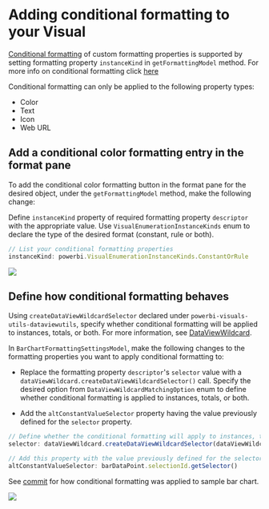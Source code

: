 # Adding conditional formatting to your Visual 
[Conditional formatting](https://docs.microsoft.com/en-us/power-bi/visuals/service-tips-and-tricks-for-color-formatting#conditional-formatting-for-visualizations) of custom formatting properties is supported by setting formatting property  `instanceKind` in `getFormattingModel` method.
For more info on conditional formatting click [here](https://learn.microsoft.com/en-us/power-bi/developer/visuals/conditional-format?tabs=getFormattingModel)

Conditional formatting can only be applied to the following property types:
* Color
* Text
* Icon
* Web URL

## Add a conditional color formatting entry in the format pane
To add the conditional color formatting button in the format pane for the desired object, under the `getFormattingModel` method, make the following change:

Define `instanceKind` property of required formatting property `descriptor` with the appropriate value.
Use `VisualEnumerationInstanceKinds` enum to declare the type of the desired format (constant, rule or both). 

```typescript
// List your conditional formatting properties
instanceKind: powerbi.VisualEnumerationInstanceKinds.ConstantOrRule
```
![](images/ConditionalFormattingEntry.png)

## Define how conditional formatting behaves
Using `createDataViewWildcardSelector` declared under `powerbi-visuals-utils-dataviewutils`, specify whether conditional formatting will be applied to instances, totals, or both. For more information, see [DataViewWildcard](https://docs.microsoft.com/en-us/power-bi/developer/visuals/utils-dataview#dataviewwildcard).

In `BarChartFormattingSettingsModel`, make the following changes to the formatting properties you want to apply conditional formatting to:

* Replace the formatting property `descriptor`'s `selector` value with a `dataViewWildcard.createDataViewWildcardSelector()` call. Specify the desired option from `DataViewWildcardMatchingOption` enum to define whether conditional formatting is applied to instances, totals, or both.

* Add the `altConstantValueSelector` property having the value previously defined for the `selector` property.

```typescript
// Define whether the conditional formatting will apply to instances, totals, or both
selector: dataViewWildcard.createDataViewWildcardSelector(dataViewWildcard.DataViewWildcardMatchingOption.InstancesAndTotals),

// Add this property with the value previously defined for the selector property
altConstantValueSelector: barDataPoint.selectionId.getSelector()
```
See [commit](https://github.com/Microsoft/PowerBI-visuals-sampleBarChart) for how conditional formatting was applied to sample bar chart.

![](images/CondFormatSupport.png)